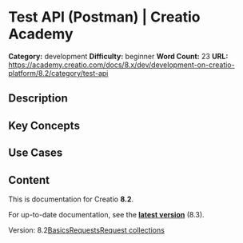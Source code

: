# Test API (Postman) | Creatio Academy

**Category:** development **Difficulty:** beginner **Word Count:** 23 **URL:**
https://academy.creatio.com/docs/8.x/dev/development-on-creatio-platform/8.2/category/test-api

## Description

## Key Concepts

## Use Cases

## Content

This is documentation for Creatio **8.2**.

For up-to-date documentation, see the
**[latest version](/docs/8.x/dev/development-on-creatio-platform/category/test-api)**
(8.3).

Version:
8.2[Basics](/docs/8.x/dev/development-on-creatio-platform/8.2/integrations-and-api/using-postman/overview)[Requests](/docs/8.x/dev/development-on-creatio-platform/8.2/integrations-and-api/using-postman/working-with-requests)[Request collections](/docs/8.x/dev/development-on-creatio-platform/8.2/integrations-and-api/using-postman/working-with-request-collections)

